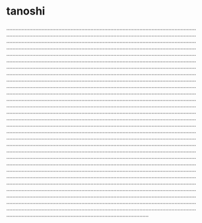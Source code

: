 # tanoshi

.........................................................................................................................................................................................................................................................................................................................................................................................................................................................................................................................................................................................................................................................................................................................................................................................................................................................................................................................................................................................................................................................................................................................................................................................................................................................................................................................................................................................................................................................................................................................................................................................................................................................................................................................................................................................................................................................................................................................................................................................................................................................................................................................................................................................................................................................................................................................................................................................................................................................................................................................................................................................................................................................................................................................................................................................................................................................................................................................................................................................................................................................................................................................................................................................................................................................................................................................................................................................................................................................................................................................................................................................................................................................................................................................................................................................................................................